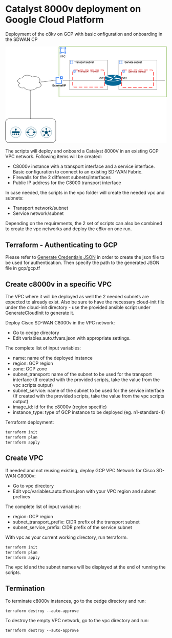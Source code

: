 # Catalyst 8000v deployment on Google Cloud Platform

Deployment of the c8kv on GCP with basic onfiguration and onboarding in the SDWAN CP

![C8KV Deployment](cedge_deployment_gcp.png)

The scripts will deploy and onboard a Catalyst 8000V in an existing GCP VPC network. Following items will be created:

- C8000v instance with a transport interface and a service interface. Basic configuration to connect to an existing SD-WAN Fabric.
- Firewalls for the 2 different subnets/interfaces
- Public IP address for the C8000 transport interface

In case needed, the scripts in the vpc folder will create the needed vpc and subnets:

- Transport network/subnet
- Service network/subnet

Depending on the requirements, the 2 set of scripts can also be combined to create the vpc networks and deploy the c8kv on one run.

## Terraform - Authenticating to GCP

Please refer to [Generate Credentials JSON](https://registry.terraform.io/providers/hashicorp/google/latest/docs/guides/getting_started#adding-credentials) in order to create the json file to be used for authentication.
Then specify the path to the generated JSON file in gcp/gcp.tf

## Create c8000v in a specific VPC

The VPC where it will be deployed as well the 2 needed subnets are expected to already exist. Also be sure to have the necessary cloud-init file under the cloud-init directory - use the provided ansible script under GenerateCloudInit to generate it.

Deploy Cisco SD-WAN C8000v in the VPC network:

- Go to cedge directory
- Edit variables.auto.tfvars.json with appropriate settings.

The complete list of input variables:

- name: name of the deployed instance
- region: GCP region
- zone: GCP zone
- subnet_transport: name of the subnet to be used for the transport interface (If created with the provided scripts, take the value from the vpc scripts output)
- subnet_service: name of the subnet to be used for the service interface   (If created with the provided scripts, take the value from the vpc scripts output)
- image_id: id for the c8000v (region specific)
- instance_type: type of GCP instance to be deployed (eg. n1-standard-4)

Terraform deployment:

    terraform init
    terraform plan
    terraform apply

## Create VPC

If needed and not reusing existing, deploy GCP VPC Network for Cisco SD-WAN C8000v:

- Go to vpc directory
- Edit vpc/variables.auto.tfvars.json with your VPC region and subnet prefixes

The complete list of input variables:

- region: GCP region
- subnet_transport_prefix: CIDR prefix of the transport subnet
- subnet_service_prefix: CIDR prefix of the service subnet

With vpc as your current working directory, run terraform.

    terraform init
    terraform plan
    terraform apply

The vpc id and the subnet names will be displayed at the end of running the scripts.

## Termination

To terminate c8000v instances, go to the cedge directory and run:

    terraform destroy --auto-approve

To destroy the empty VPC network, go to the vpc directory and run:

    terraform destroy --auto-approve
